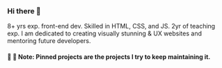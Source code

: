 ### Hi there 👋

8+ yrs exp. front-end dev. Skilled in HTML, CSS, and JS. 2yr of teaching exp. I am dedicated to creating visually stunning & UX websites and mentoring future developers.

#### 💬 🤔 Note: Pinned projects are the projects I try to keep maintaining it.

<!--
**heshamelmasry77/heshamelmasry77** is a ✨ _special_ ✨ repository because its `README.md` (this file) appears on your GitHub profile.

Here are some ideas to get you started:

- 🔭 I’m currently working on ...
- 🌱 I’m currently learning ...
- 👯 I’m looking to collaborate on ...
- 🤔 I’m looking for help with ...
- 💬 Ask me about ...
- 📫 How to reach me: ...
- 😄 Pronouns: ...
- ⚡ Fun facts:
-->
<br />
